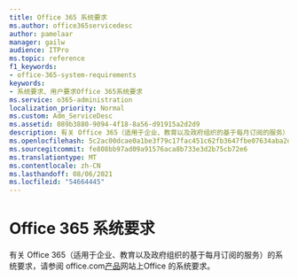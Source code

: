 ```yaml
---
title: Office 365 系统要求
ms.author: office365servicedesc
author: pamelaar
manager: gailw
audience: ITPro
ms.topic: reference
f1_keywords:
- office-365-system-requirements
keywords:
- 系统要求、用户要求Office 365系统要求
ms.service: o365-administration
localization_priority: Normal
ms.custom: Adm_ServiceDesc
ms.assetid: 089b3880-9094-4f18-8a56-d91915a2d2d9
description: 有关 Office 365（适用于企业、教育以及政府组织的基于每月订阅的服务）的系统要求，请参阅 office.com 产品网站上 Office 的系统要求。
ms.openlocfilehash: 5c2ac00dcae0a1be3f79c17fac451c62fb3647fbe07634aba2dadc263640c8c9
ms.sourcegitcommit: fe808bb97ad09a91576aca8b733e3d2b75cb72e6
ms.translationtype: MT
ms.contentlocale: zh-CN
ms.lasthandoff: 08/06/2021
ms.locfileid: "54664445"
---
```

# <a name="office-365-system-requirements"></a>Office 365 系统要求

有关 Office 365（适用于企业、教育以及政府组织的基于每月订阅的服务）的系统要求，请参阅 office.com[产品](https://go.microsoft.com/fwlink/?LinkID=509817&amp;clcid=0x409)网站上[](https://go.microsoft.com/fwlink/?LinkID=626095&amp;clcid=0x409)Office 的系统要求。 
  

